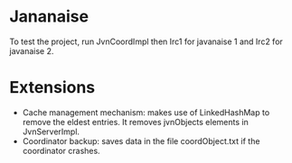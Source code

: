 # Jananaise
To test the project, run JvnCoordImpl then Irc1 for javanaise 1 and Irc2 for javanaise 2.
# Extensions
- Cache management mechanism: makes use of LinkedHashMap to remove the eldest entries. It removes jvnObjects elements
  in JvnServerImpl. 
- Coordinator backup: saves data in the file coordObject.txt if the coordinator crashes.